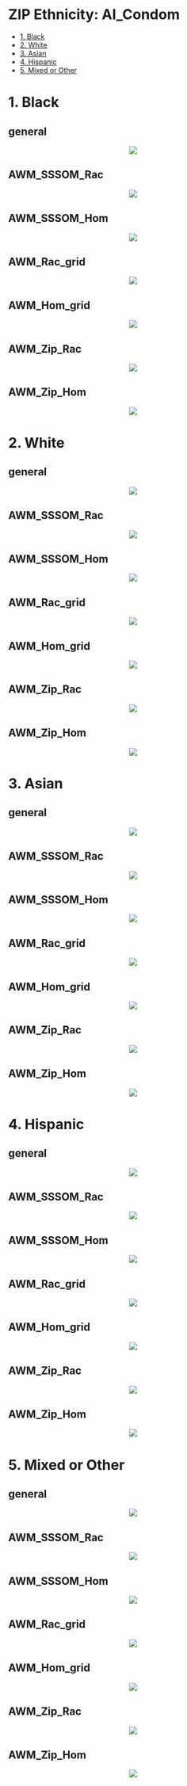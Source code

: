 # ZIP Ethnicity: AI_Condom
  
- [1. Black](https://github.com/meettyj/MSM-Discrimination-on-Twitter/blob/master/results/regression/ethnicity/ZIP_AI_Condom.md#1-black)
- [2. White](https://github.com/meettyj/MSM-Discrimination-on-Twitter/blob/master/results/regression/ethnicity/ZIP_AI_Condom.md#2-white)
- [3. Asian](https://github.com/meettyj/MSM-Discrimination-on-Twitter/blob/master/results/regression/ethnicity/ZIP_AI_Condom.md#3-asian)
- [4. Hispanic](https://github.com/meettyj/MSM-Discrimination-on-Twitter/blob/master/results/regression/ethnicity/ZIP_AI_Condom.md#4-hispanic)
- [5. Mixed or Other](https://github.com/meettyj/MSM-Discrimination-on-Twitter/blob/master/results/regression/ethnicity/ZIP_AI_Condom.md#5-mixed-or-other)



# 1. Black
## general
<p align="center">
  <img src="https://github.com/meettyj/MSM-Discrimination-on-Twitter/raw/master/results/screenshots/regression_ethnicity/ZIP_AI_Condom/black_general.png" />
</p>

## AWM_SSSOM_Rac
<p align="center">
  <img src="https://github.com/meettyj/MSM-Discrimination-on-Twitter/raw/master/results/screenshots/regression_ethnicity/ZIP_AI_Condom/black_AWM_SSSOM_Rac.png" />
</p>

## AWM_SSSOM_Hom
<p align="center">
  <img src="https://github.com/meettyj/MSM-Discrimination-on-Twitter/raw/master/results/screenshots/regression_ethnicity/ZIP_AI_Condom/black_AWM_SSSOM_Hom.png" />
</p>

## AWM_Rac_grid
<p align="center">
  <img src="https://github.com/meettyj/MSM-Discrimination-on-Twitter/raw/master/results/screenshots/regression_ethnicity/ZIP_AI_Condom/black_AWM_Rac_grid.png" />
</p>

## AWM_Hom_grid
<p align="center">
  <img src="https://github.com/meettyj/MSM-Discrimination-on-Twitter/raw/master/results/screenshots/regression_ethnicity/ZIP_AI_Condom/black_AWM_Hom_grid.png" />
</p>

## AWM_Zip_Rac
<p align="center">
  <img src="https://github.com/meettyj/MSM-Discrimination-on-Twitter/raw/master/results/screenshots/regression_ethnicity/ZIP_AI_Condom/black_AWM_Zip_Rac.png" />
</p>

## AWM_Zip_Hom
<p align="center">
  <img src="https://github.com/meettyj/MSM-Discrimination-on-Twitter/raw/master/results/screenshots/regression_ethnicity/ZIP_AI_Condom/black_AWM_Zip_Hom.png" />
</p>



# 2. White
## general
<p align="center">
  <img src="https://github.com/meettyj/MSM-Discrimination-on-Twitter/raw/master/results/screenshots/regression_ethnicity/ZIP_AI_Condom/white_general.png" />
</p>

## AWM_SSSOM_Rac
<p align="center">
  <img src="https://github.com/meettyj/MSM-Discrimination-on-Twitter/raw/master/results/screenshots/regression_ethnicity/ZIP_AI_Condom/white_AWM_SSSOM_Rac.png" />
</p>

## AWM_SSSOM_Hom
<p align="center">
  <img src="https://github.com/meettyj/MSM-Discrimination-on-Twitter/raw/master/results/screenshots/regression_ethnicity/ZIP_AI_Condom/white_AWM_SSSOM_Hom.png" />
</p>

## AWM_Rac_grid
<p align="center">
  <img src="https://github.com/meettyj/MSM-Discrimination-on-Twitter/raw/master/results/screenshots/regression_ethnicity/ZIP_AI_Condom/white_AWM_Rac_grid.png" />
</p>

## AWM_Hom_grid
<p align="center">
  <img src="https://github.com/meettyj/MSM-Discrimination-on-Twitter/raw/master/results/screenshots/regression_ethnicity/ZIP_AI_Condom/white_AWM_Hom_grid.png" />
</p>

## AWM_Zip_Rac
<p align="center">
  <img src="https://github.com/meettyj/MSM-Discrimination-on-Twitter/raw/master/results/screenshots/regression_ethnicity/ZIP_AI_Condom/white_AWM_Zip_Rac.png" />
</p>

## AWM_Zip_Hom
<p align="center">
  <img src="https://github.com/meettyj/MSM-Discrimination-on-Twitter/raw/master/results/screenshots/regression_ethnicity/ZIP_AI_Condom/white_AWM_Zip_Hom.png" />
</p>


# 3. Asian
## general
<p align="center">
  <img src="https://github.com/meettyj/MSM-Discrimination-on-Twitter/raw/master/results/screenshots/regression_ethnicity/ZIP_AI_Condom/asian_general.png" />
</p>

## AWM_SSSOM_Rac
<p align="center">
  <img src="https://github.com/meettyj/MSM-Discrimination-on-Twitter/raw/master/results/screenshots/regression_ethnicity/ZIP_AI_Condom/asian_AWM_SSSOM_Rac.png" />
</p>

## AWM_SSSOM_Hom
<p align="center">
  <img src="https://github.com/meettyj/MSM-Discrimination-on-Twitter/raw/master/results/screenshots/regression_ethnicity/ZIP_AI_Condom/asian_AWM_SSSOM_Hom.png" />
</p>

## AWM_Rac_grid
<p align="center">
  <img src="https://github.com/meettyj/MSM-Discrimination-on-Twitter/raw/master/results/screenshots/regression_ethnicity/ZIP_AI_Condom/asian_AWM_Rac_grid.png" />
</p>

## AWM_Hom_grid
<p align="center">
  <img src="https://github.com/meettyj/MSM-Discrimination-on-Twitter/raw/master/results/screenshots/regression_ethnicity/ZIP_AI_Condom/asian_AWM_Hom_grid.png" />
</p>

## AWM_Zip_Rac
<p align="center">
  <img src="https://github.com/meettyj/MSM-Discrimination-on-Twitter/raw/master/results/screenshots/regression_ethnicity/ZIP_AI_Condom/asian_AWM_Zip_Rac.png" />
</p>

## AWM_Zip_Hom
<p align="center">
  <img src="https://github.com/meettyj/MSM-Discrimination-on-Twitter/raw/master/results/screenshots/regression_ethnicity/ZIP_AI_Condom/asian_AWM_Zip_Hom.png" />
</p>



# 4. Hispanic
## general
<p align="center">
  <img src="https://github.com/meettyj/MSM-Discrimination-on-Twitter/raw/master/results/screenshots/regression_ethnicity/ZIP_AI_Condom/hispanic_general.png" />
</p>

## AWM_SSSOM_Rac
<p align="center">
  <img src="https://github.com/meettyj/MSM-Discrimination-on-Twitter/raw/master/results/screenshots/regression_ethnicity/ZIP_AI_Condom/hispanic_AWM_SSSOM_Rac.png" />
</p>

## AWM_SSSOM_Hom
<p align="center">
  <img src="https://github.com/meettyj/MSM-Discrimination-on-Twitter/raw/master/results/screenshots/regression_ethnicity/ZIP_AI_Condom/hispanic_AWM_SSSOM_Hom.png" />
</p>

## AWM_Rac_grid
<p align="center">
  <img src="https://github.com/meettyj/MSM-Discrimination-on-Twitter/raw/master/results/screenshots/regression_ethnicity/ZIP_AI_Condom/hispanic_AWM_Rac_grid.png" />
</p>

## AWM_Hom_grid
<p align="center">
  <img src="https://github.com/meettyj/MSM-Discrimination-on-Twitter/raw/master/results/screenshots/regression_ethnicity/ZIP_AI_Condom/hispanic_AWM_Hom_grid.png" />
</p>

## AWM_Zip_Rac
<p align="center">
  <img src="https://github.com/meettyj/MSM-Discrimination-on-Twitter/raw/master/results/screenshots/regression_ethnicity/ZIP_AI_Condom/hispanic_AWM_Zip_Rac.png" />
</p>

## AWM_Zip_Hom
<p align="center">
  <img src="https://github.com/meettyj/MSM-Discrimination-on-Twitter/raw/master/results/screenshots/regression_ethnicity/ZIP_AI_Condom/hispanic_AWM_Zip_Hom.png" />
</p>



# 5. Mixed or Other
## general
<p align="center">
  <img src="https://github.com/meettyj/MSM-Discrimination-on-Twitter/raw/master/results/screenshots/regression_ethnicity/ZIP_AI_Condom/mixed_or_other_general.png" />
</p>

## AWM_SSSOM_Rac
<p align="center">
  <img src="https://github.com/meettyj/MSM-Discrimination-on-Twitter/raw/master/results/screenshots/regression_ethnicity/ZIP_AI_Condom/mixed_or_other_AWM_SSSOM_Rac.png" />
</p>

## AWM_SSSOM_Hom
<p align="center">
  <img src="https://github.com/meettyj/MSM-Discrimination-on-Twitter/raw/master/results/screenshots/regression_ethnicity/ZIP_AI_Condom/mixed_or_other_AWM_SSSOM_Hom.png" />
</p>

## AWM_Rac_grid
<p align="center">
  <img src="https://github.com/meettyj/MSM-Discrimination-on-Twitter/raw/master/results/screenshots/regression_ethnicity/ZIP_AI_Condom/mixed_or_other_AWM_Rac_grid.png" />
</p>

## AWM_Hom_grid
<p align="center">
  <img src="https://github.com/meettyj/MSM-Discrimination-on-Twitter/raw/master/results/screenshots/regression_ethnicity/ZIP_AI_Condom/mixed_or_other_AWM_Hom_grid.png" />
</p>

## AWM_Zip_Rac
<p align="center">
  <img src="https://github.com/meettyj/MSM-Discrimination-on-Twitter/raw/master/results/screenshots/regression_ethnicity/ZIP_AI_Condom/mixed_or_other_AWM_Zip_Rac.png" />
</p>

## AWM_Zip_Hom
<p align="center">
  <img src="https://github.com/meettyj/MSM-Discrimination-on-Twitter/raw/master/results/screenshots/regression_ethnicity/ZIP_AI_Condom/mixed_or_other_AWM_Zip_Hom.png" />
</p>



